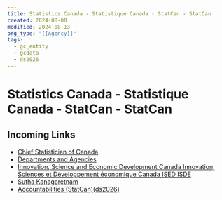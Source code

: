 ```yaml
---
title: Statistics Canada - Statistique Canada - StatCan - StatCan
created: 2024-08-08
modified: 2024-08-13
org_type: "[[Agency]]"
tags:
  - gc_entity
  - gcdata
  - ds2026
---
```

# Statistics Canada - Statistique Canada - StatCan - StatCan


## Incoming Links
- [Chief Statistician of Canada](Chief%20Statistician%20of%20Canada.md)
- [Departments and Agencies](Departments%20and%20Agencies.md)
- [Innovation, Science and Economic Development Canada   Innovation, Sciences et Développement économique Canada   ISED   ISDE](Innovation,%20Science%20and%20Economic%20Development%20Canada%20%20%20Innovation,%20Sciences%20et%20D%C3%A9veloppement%20%C3%A9conomique%20Canada%20%20%20ISED%20%20%20ISDE.md)
- [Sutha Kanagaretnam](Sutha%20Kanagaretnam.md)
- [Accountabilities (StatCan)(ds2026)](./docs/Accountabilities%20(StatCan)(ds2026).md)

